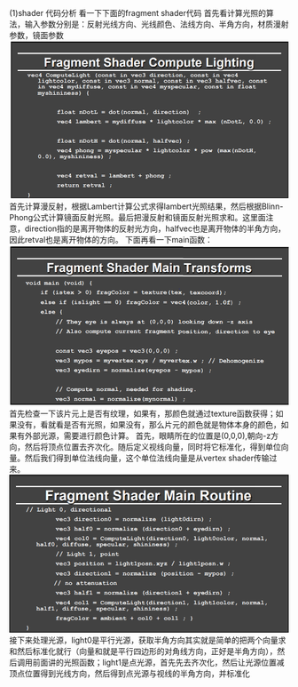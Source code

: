 (1)shader 代码分析
看一下下面的fragment shader代码
首先看计算光照的算法，输入参数分别是：反射光线方向、光线颜色、法线方向、半角方向，材质漫射参数，镜面参数
![](/Computer_Graphics/images/38.png)
首先计算漫反射，根据Lambert计算公式求得lambert光照结果，然后根据Blinn-Phong公式计算镜面反射光照。最后把漫反射和镜面反射光照求和。这里面注意，direction指的是离开物体的反射光方向，halfvec也是离开物体的半角方向，因此retval也是离开物体的方向。
下面再看一下main函数：
![](/Computer_Graphics/images/39.PNG)
首先检查一下该片元上是否有纹理，如果有，那颜色就通过texture函数获得；如果没有，看就看是否有光照，如果没有，那么片元的颜色就是物体本身的颜色，如果有外部光源，需要进行颜色计算。
首先，眼睛所在的位置是(0,0,0),朝向-z方向，然后将顶点位置去齐次化。随后定义视线向量，同时将它标准化，得到单位向量。然后我们得到单位法线向量，这个单位法线向量是从vertex shader传输过来。
![](/Computer_Graphics/images/40.png)
接下来处理光源，light0是平行光源，获取半角方向其实就是简单的把两个向量求和然后标准化就行（向量和就是平行四边形的对角线方向，正好是半角方向），然后调用前面讲的光照函数；light1是点光源，首先先去齐次化，然后让光源位置减顶点位置得到光线方向，然后得到点光源与视线的半角方向，并标准化